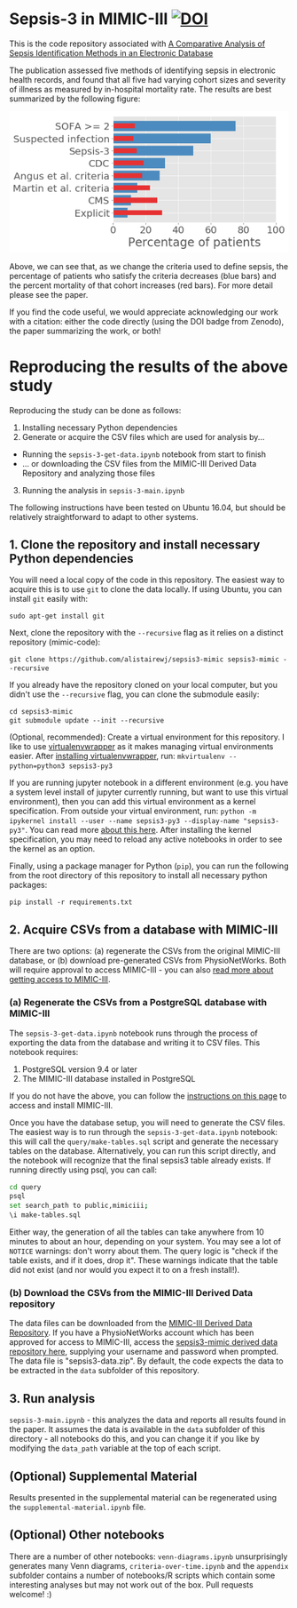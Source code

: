 # Sepsis-3 in MIMIC-III [![DOI](https://zenodo.org/badge/61314230.svg)](https://zenodo.org/badge/latestdoi/61314230)

This is the code repository associated with [A Comparative Analysis of Sepsis Identification Methods in an Electronic Database](https://www.ncbi.nlm.nih.gov/pubmed/29303796)

The publication assessed five methods of identifying sepsis in electronic health records, and found that all five had varying cohort sizes and severity of illness as measured by in-hospital mortality rate. The results are best summarized by the following figure:

![Frequency of sepsis and mortality rate using various criteria](img/cohort-size-versus-mortality.png)

Above, we can see that, as we change the criteria used to define sepsis, the percentage of patients who satisfy the criteria decreases (blue bars) and the percent mortality of that cohort increases (red bars). For more detail please see the paper.

If you find the code useful, we would appreciate acknowledging our work with a citation: either the code directly (using the DOI badge from Zenodo), the paper summarizing the work, or both!

# Reproducing the results of the above study

Reproducing the study can be done as follows:

1. Installing necessary Python dependencies
2. Generate or acquire the CSV files which are used for analysis by...
  * Running the `sepsis-3-get-data.ipynb` notebook from start to finish
  * ... or downloading the CSV files from the MIMIC-III Derived Data Repository and analyzing those files
3. Running the analysis in `sepsis-3-main.ipynb`

The following instructions have been tested on Ubuntu 16.04, but should be relatively straightforward to adapt to other systems.

## 1. Clone the repository and install necessary Python dependencies

You will need a local copy of the code in this repository. The easiest way to acquire this is to use `git` to clone the data locally. If using Ubuntu, you can install `git` easily with:

```
sudo apt-get install git
```

Next, clone the repository with the `--recursive` flag as it relies on a distinct repository (mimic-code):

```
git clone https://github.com/alistairewj/sepsis3-mimic sepsis3-mimic --recursive
```

If you already have the repository cloned on your local computer, but you didn't use the `--recursive` flag, you can clone the submodule easily:

```
cd sepsis3-mimic
git submodule update --init --recursive
```

(Optional, recommended): Create a virtual environment for this repository. I like to use [virtualenvwrapper](https://virtualenvwrapper.readthedocs.io/en/latest/#) as it makes managing virtual environments easier. After [installing virtualenvwrapper](https://virtualenvwrapper.readthedocs.io/en/latest/install.html), run: `mkvirtualenv --python=python3 sepsis3-py3`

If you are running jupyter notebook in a different environment (e.g. you have a system level install of jupyter currently running, but want to use this virtual environment), then you can add this virtual environment as a kernel specification. From outside your virtual environment, run: `python -m ipykernel install --user --name sepsis3-py3 --display-name "sepsis3-py3"`. You can read more [about this here](https://stackoverflow.com/questions/37891550/jupyter-notebook-running-kernel-in-different-env). After installing the kernel specification, you may need to reload any active notebooks in order to see the kernel as an option.

Finally, using a package manager for Python (`pip`), you can run the following from the root directory of this repository to install all necessary python packages:

```
pip install -r requirements.txt
```

## 2. Acquire CSVs from a database with MIMIC-III

There are two options: (a) regenerate the CSVs from the original MIMIC-III database, or (b) download pre-generated CSVs from PhysioNetWorks. Both will require approval to access MIMIC-III - you can also [read more about getting access to MIMIC-III](https://mimic.physionet.org/gettingstarted/access/).

### (a) Regenerate the CSVs from a PostgreSQL database with MIMIC-III

The `sepsis-3-get-data.ipynb` notebook runs through the process of exporting the data from the database and writing it to CSV files. This notebook requires:

1. PostgreSQL version 9.4 or later
2. The MIMIC-III database installed in PostgreSQL

If you do not have the above, you can follow the [instructions on this page](https://mimic.physionet.org/gettingstarted/dbsetup/) to access and install MIMIC-III.

Once you have the database setup, you will need to generate the CSV files. The easiest way is to run through the `sepsis-3-get-data.ipynb` notebook: this will call the `query/make-tables.sql` script and generate the necessary tables on the database. Alternatively, you can run this script directly, and the notebook will recognize that the final sepsis3 table already exists. If running directly using psql, you can call:

```sh
cd query
psql
set search_path to public,mimiciii;
\i make-tables.sql
```

Either way, the generation of all the tables can take anywhere from 10 minutes to about an hour, depending on your system. You may see a lot of `NOTICE` warnings: don't worry about them. The query logic is "check if the table exists, and if it does, drop it". These warnings indicate that the table did not exist (and nor would you expect it to on a fresh install!).

### (b) Download the CSVs from the MIMIC-III Derived Data repository

The data files can be downloaded from the [MIMIC-III Derived Data Repository](https://physionet.org/works/MIMICIIIDerivedDataRepository/).
If you have a PhysioNetWorks account which has been approved for access to MIMIC-III, access the [sepsis3-mimic derived data repository here](https://physionet.org/works/MIMICIIIDerivedDataRepository/files/approved/sepsis3-mimic/), supplying your username and password when prompted.
The data file is "sepsis3-data.zip". By default, the code expects the data to be extracted in the `data` subfolder of this repository.

## 3. Run analysis

`sepsis-3-main.ipynb` - this analyzes the data and reports all results found in the paper. It assumes the data is available in the `data` subfolder of this directory - all notebooks do this, and you can change it if you like by modifying the `data_path` variable at the top of each script.

## (Optional) Supplemental Material

Results presented in the supplemental material can be regenerated using the `supplemental-material.ipynb` file.

## (Optional) Other notebooks

There are a number of other notebooks: `venn-diagrams.ipynb` unsurprisingly generates many Venn diagrams, `criteria-over-time.ipynb` and the `appendix` subfolder contains a number of notebooks/R scripts which contain some interesting analyses but may not work out of the box.
Pull requests welcome! :)
